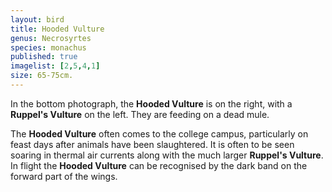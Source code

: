 ```yaml
---
layout: bird
title: Hooded Vulture
genus: Necrosyrtes
species: monachus
published: true
imagelist: [2,5,4,1]
size: 65-75cm.
---
```


In the bottom photograph, the <b>Hooded Vulture</b> is on the right, with a <b>Ruppel's Vulture</b> on the left. They are feeding on a dead mule.

The <b>Hooded Vulture</b> often comes to the college campus, particularly on feast days after animals have been slaughtered.
It is often to be seen soaring in thermal air currents along with the much larger <b>Ruppel's Vulture</b>. In flight the <b>Hooded Vulture</b> can be recognised by the dark band on the forward part of the wings.


